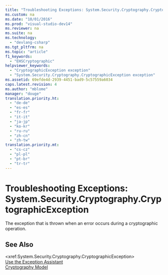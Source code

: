 ```yaml
---
title: "Troubleshooting Exceptions: System.Security.Cryptography.CryptographicException"
ms.custom: na
ms.date: "10/01/2016"
ms.prod: "visual-studio-dev14"
ms.reviewer: na
ms.suite: na
ms.technology: 
  - "devlang-csharp"
ms.tgt_pltfrm: na
ms.topic: "article"
f1_keywords: 
  - "EHSCryptographic"
helpviewer_keywords: 
  - "CryptographicException exception"
  - "System.Security.Cryptography.CryptographicException exception"
ms.assetid: 69efde4d-2939-4451-bad9-5c57559a6034
caps.latest.revision: 4
ms.author: "mblome"
manager: "douge"
translation.priority.ht: 
  - "de-de"
  - "es-es"
  - "fr-fr"
  - "it-it"
  - "ja-jp"
  - "ko-kr"
  - "ru-ru"
  - "zh-cn"
  - "zh-tw"
translation.priority.mt: 
  - "cs-cz"
  - "pl-pl"
  - "pt-br"
  - "tr-tr"
---
```

# Troubleshooting Exceptions: System.Security.Cryptography.CryptographicException
The exception that is thrown when an error occurs during a cryptographic operation.  
  
## See Also  
 \<xref:System.Security.Cryptography.CryptographicException>   
 [Use the Exception Assistant](../Topic/How%20to:%20Use%20the%20Exception%20Assistant.md)   
 [Cryptography Model](../Topic/.NET%20Framework%20Cryptography%20Model.md)